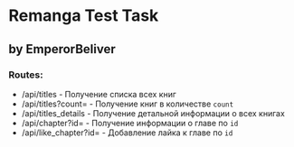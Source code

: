 # Remanga Test Task
## by EmperorBeliver

### Routes:
- /api/titles - Получение списка всех книг
- /api/titles?count= - Получение книг в количестве `count`
- /api/titles_details - Получение детальной информации о всех книгах
- /api/chapter?id= - Получение информации о главе по `id`
- /api/like_chapter?id= - Добавление лайка к главе по `id`

